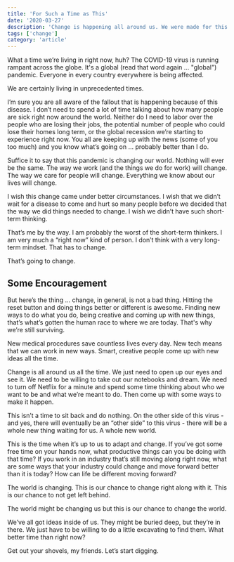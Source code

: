 ```yaml
---
title: 'For Such a Time as This'
date: '2020-03-27'
description: 'Change is happening all around us. We were made for this.'
tags: ['change']
category: 'article'
---
```


What a time we’re living in right now, huh? The COVID-19 virus is running rampant across the globe. It's a global (read that word again ... "global") pandemic. Everyone in every country everywhere is being affected.

We are certainly living in unprecedented times.

I’m sure you are all aware of the fallout that is happening because of this disease. I don’t need to spend a lot of time talking about how many people are sick right now around the world. Neither do I need to labor over the people who are losing their jobs, the potential number of people who could lose their homes long term, or the global recession we’re starting to experience right now. You all are keeping up with the news (some of you too much) and you know what’s going on … probably better than I do.

Suffice it to say that this pandemic is changing our world. Nothing will ever be the same. The way we work (and the things we do for work) will change. The way we care for people will change. Everything we know about our lives will change.

I wish this change came under better circumstances. I wish that we didn’t wait for a disease to come and hurt so many people before we decided that the way we did things needed to change. I wish we didn’t have such short-term thinking.

That’s me by the way. I am probably the worst of the short-term thinkers. I am very much a “right now” kind of person. I don’t think with a very long-term mindset. That has to change.

That’s going to change.

## Some Encouragement

But here’s the thing … change, in general, is not a bad thing. Hitting the reset button and doing things better or different is awesome. Finding new ways to do what you do, being creative and coming up with new things, that’s what’s gotten the human race to where we are today. That's why we’re still surviving.

New medical procedures save countless lives every day. New tech means that we can work in new ways. Smart, creative people come up with new ideas all the time.

Change is all around us all the time. We just need to open up our eyes and see it. We need to be willing to take out our notebooks and dream. We need to turn off Netflix for a minute and spend some time thinking about who we want to be and what we’re meant to do. Then come up with some ways to make it happen.

This isn’t a time to sit back and do nothing. On the other side of this virus - and yes, there will eventually be an “other side” to this virus - there will be a whole new thing waiting for us. A whole new world.

This is the time when it’s up to us to adapt and change. If you’ve got some free time on your hands now, what productive things can you be doing with that time? If you work in an industry that’s still moving along right now, what are some ways that your industry could change and move forward better than it is today? How can life be different moving forward?

The world is changing. This is our chance to change right along with it. This is our chance to not get left behind.

The world might be changing us but this is our chance to change the world.

We’ve all got ideas inside of us. They might be buried deep, but they’re in there. We just have to be willing to do a little excavating to find them. What better time than right now?

Get out your shovels, my friends. Let’s start digging.
